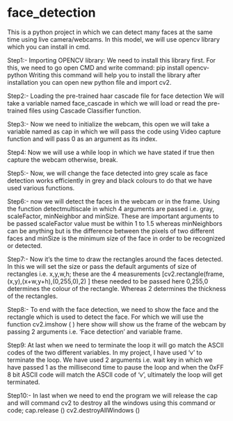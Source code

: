 # face_detection
This is a python project in which we can detect many faces at the same time using live camera/webcams.
In this model, we will use opencv library which you can install in cmd.


Step1:- Importing OPENCV library: We need to install this library first. For this, we need to go open CMD and write command:
pip install opencv-python
Writing this command will help you to install the library after installation you can open new python file and import cv2.


Step2:- Loading the pre-trained haar cascade file for face detection
We will take a variable named face_cascade in which we will load or read the pre-trained files using Cascade Classifier function.

Step3:- Now we need to initialize the webcam, this open we will take a variable named as cap in which we will pass the code using Video capture function and will pass 0 as an argument as its index.

Step4: Now we will use a while loop in which we have stated if true then capture the webcam otherwise, break.

Step5:- Now, we will change the face detected into grey scale as face detection works efficiently in grey and black colours to do that we have used various functions.

Step6:- now we will detect the faces in the webcam or in the frame. Using the function detectmultiscale in which 4 arguments are passed i.e. gray, scaleFactor, minNeighbor and minSize. These are important arguments to be passed scaleFactor value must be within 1 to 1.5 whereas minNeighbors can be anything but is the difference between the pixels of two different faces and minSize is the minimum size of the face in order to be recognized or detected.

Step7:- Now it’s the time to draw the rectangles around the faces detected. In this we will set the size or pass the default arguments of size of rectangles i.e. x,y,w,h; these are the 4 measurements [cv2.rectangle(frame, (x,y),(x+w,y+h),(0,255,0),2) ] these needed to be passed here 0,255,0 determines the colour of the rectangle. Whereas 2 determines the thickness of the rectangles.

Step8:- To end with the face detection, we need to show the face and the rectangle which is used to detect the face. For which we will use the function cv2.imshow ( ) here show will show us the frame of the webcam by passing 2 arguments i.e. ‘Face detection’ and variable frame.

Step9: At last when we need to terminate the loop it will go match the ASCII codes of the two different variables. In my project, I have used ‘v’ to terminate the loop. We have used 2 arguments i.e. wait key in which we have passed 1 as the millisecond time to pause the loop and when the 0xFF 8 bit ASCII code will match the ASCII code of ‘v’, ultimately the loop will get terminated.

Step10:- In last when we need to end the program we will release the cap and will command cv2 to destroy all the windows using this command or code;
cap.release ()
cv2.destroyAllWindows ()
